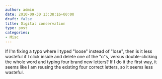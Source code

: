 ```yaml
---
author: admin
date: 2010-09-30 13:38:16+00:00
draft: false
title: Digital conservation
type: post
categories:
- Misc
---
```


If I'm fixing a typo where I typed "loose" instead of "lose", then is it less wasteful if I click inside and delete one of the "o"s, versus double-clicking the whole word and typing four brand new letters? If I do it the first way, it seems like I am reusing the existing four correct letters, so it seems less wasteful.
